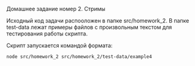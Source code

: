 Домашнее задание номер 2. Стримы 

Исходный код задачи распооложен в папке src/homework_2. В папке test-data лежат примеры файлов с произвольным текстом для тестирования работы скрипта.

Скрипт запускается командой формата:

`node src/homework_2 src/homework_2/test-data/example4`
